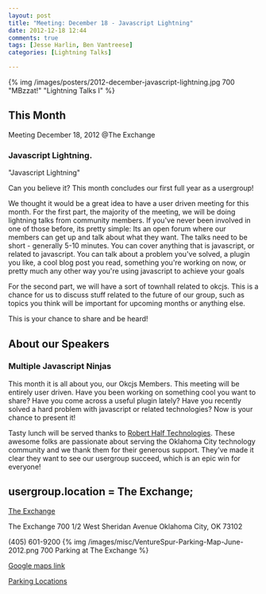 ```yaml
---
layout: post
title: "Meeting: December 18 - Javascript Lightning"
date: 2012-12-18 12:44
comments: true
tags: [Jesse Harlin, Ben Vantreese]
categories: [Lightning Talks]

---
```



{% img  /images/posters/2012-december-javascript-lightning.jpg  700 "MBzzat!" "Lightning Talks I" %}


## This Month

Meeting December 18, 2012 @The Exchange

### Javascript Lightning.


"Javascript Lightning" 

Can you believe it? This month concludes our first full year as a usergroup!

We thought it would be a great idea to have a user driven meeting for this month. For the first part, the majority of the meeting, we will be doing lightning talks from community members. If you've never been involved in one of those before, its pretty simple: Its an open forum where our members can get up and talk about what they want. The talks need to be short - generally 5-10 minutes. You can cover anything that is javascript, or related to javascript. You can talk about a problem you've solved, a plugin you like, a cool blog post you read, something you're working on now, or pretty much any other way you're using javascript to achieve your goals

For the second part, we will have a sort of townhall related to okcjs. This is a chance for us to discuss stuff related to the future of our group, such as topics you think will be important for upcoming months or anything else. 

This is your chance to share and be heard! 

<!-- more -->

## About our Speakers

### Multiple Javascript Ninjas

This month it is all about you, our Okcjs Members. This meeting will be entirely user driven. Have you been working on something cool you want to share? Have you come across a useful plugin lately? Have you recently solved a hard problem with javascript or related technologies? Now is your chance to present it!


Tasty lunch will be served thanks to [Robert Half Technologies](http://www.roberthalftechnology.com/). These awesome folks are passionate about serving the Oklahoma City technology community and we thank them for their generous support. They've made it clear they want to see our usergroup succeed, which is an epic win for everyone!

## usergroup.location = The Exchange;


[The Exchange](http://www.exchangeokc.com) 

The Exchange
700 1/2 West Sheridan Avenue
Oklahoma City, OK 73102

(405) 601-9200 
{% img /images/misc/VentureSpur-Parking-Map-June-2012.png 700 Parking at The Exchange %}

[Google maps link](https://maps.google.com/maps?q=+700+West+Sheridan+Avenue+Oklahoma+City,+OK+73102&hl=en&sll=37.0625,-95.677068&sspn=83.75977,57.919922&hnear=700+W+Sheridan+Ave,+Oklahoma+City,+Oklahoma+73102&t=m&z=17)

[Parking Locations](http://venturespur.com/wp-content/uploads/2012/03/VentureSpur-How-To-Find-Us.pdf)